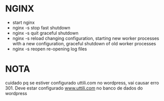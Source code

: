 # NGINX
* start nginx
* nginx -s stop	fast shutdown
* nginx -s quit	graceful shutdown
* nginx -s reload	changing configuration, starting new worker processes with a new configuration, graceful shutdown of old worker processes
* nginx -s reopen	re-opening log files


# NOTA
cuidado pq se estiver configurado uttili.com no wordpress, vai causar erro 301. 
Deve estar configurado www.uttili.com no banco de dados do wordpress